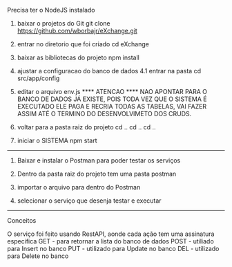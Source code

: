 Precisa ter o NodeJS instalado

1. baixar o projetos do Git
git clone https://github.com/wborbajr/eXchange.git

2. entrar no diretorio que foi criado
cd eXchange

3. baixar as bibliotecas do projeto 
npm install

4. ajustar a configuracao do banco de dados
4.1 entrar na pasta 
cd src/app/config

5. editar o arquivo env.js
**** ATENCAO ****
NAO APONTAR PARA O BANCO DE DADOS JÁ EXISTE, POIS TODA VEZ QUE O SISTEMA É EXECUTADO
ELE PAGA E RECRIA TODAS AS TABELAS, VAI FAZER ASSIM ATÉ O TERMINO DO DESENVOLVIMETO DOS 
CRUDS.

6. voltar para a pasta raiz do projeto
cd ..
cd ..
cd ..

7. iniciar o SISTEMA
npm start

-----------------------------------------

1. Baixar e instalar o Postman para poder testar os serviços

2. Dentro da pasta raiz do projeto tem uma pasta postman

3. importar o arquivo para dentro do Postman

4. selecionar o serviço que desenja testar e executar

-------------------------------------------

Conceitos

O serviço foi feito usando RestAPI, aonde cada ação tem uma assinatura especifica
GET - para retornar a lista do banco de dados
POST - utiliado para Insert no banco
PUT - utilizado para Update no banco
DEL - utilizado para Delete no banco